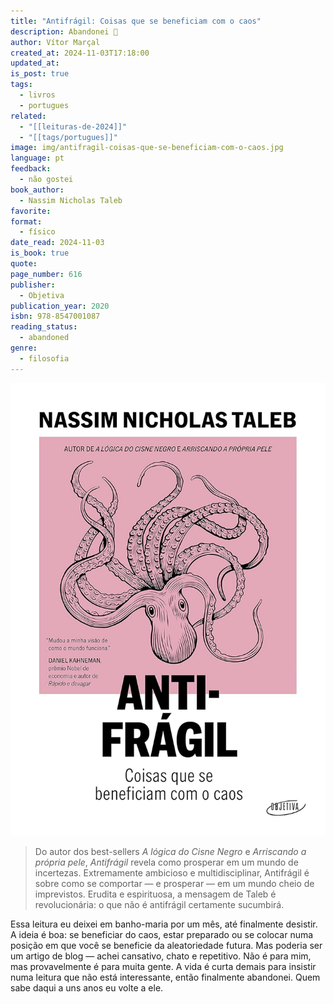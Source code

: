 ```yaml
---
title: "Antifrágil: Coisas que se beneficiam com o caos"
description: Abandonei 🫣
author: Vítor Marçal
created_at: 2024-11-03T17:18:00
updated_at: 
is_post: true
tags:
  - livros
  - portugues
related:
  - "[[leituras-de-2024]]"
  - "[[tags/portugues]]"
image: img/antifragil-coisas-que-se-beneficiam-com-o-caos.jpg
language: pt
feedback:
  - não gostei
book_author:
  - Nassim Nicholas Taleb
favorite: 
format:
  - físico
date_read: 2024-11-03
is_book: true
quote: 
page_number: 616
publisher:
  - Objetiva
publication_year: 2020
isbn: 978-8547001087
reading_status:
  - abandoned
genre:
  - filosofia
---
```

![antifragil-coisas-que-se-beneficiam-com-o-caos](img/antifragil-coisas-que-se-beneficiam-com-o-caos.jpg)

> Do autor dos best-sellers _A lógica do Cisne Negro_ e _Arriscando a própria pele_, _Antifrágil_ revela como prosperar em um mundo de incertezas. Extremamente ambicioso e multidisciplinar, Antifrágil é sobre como se comportar ― e prosperar ― em um mundo cheio de imprevistos. Erudita e espirituosa, a mensagem de Taleb é revolucionária: o que não é antifrágil certamente sucumbirá.

Essa leitura eu deixei em banho-maria por um mês, até finalmente desistir. A ideia é boa: se beneficiar do caos, estar preparado ou se colocar numa posição em que você se beneficie da aleatoriedade futura. Mas poderia ser um artigo de blog — achei cansativo, chato e repetitivo. Não é para mim, mas provavelmente é para muita gente. A vida é curta demais para insistir numa leitura que não está interessante, então finalmente abandonei. Quem sabe daqui a uns anos eu volte a ele.